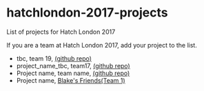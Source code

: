 # hatchlondon-2017-projects
List of projects for Hatch London 2017

If you are a team at Hatch London 2017, add your project to the list.

* tbc, team 19, [(github repo)](https://github.com/kirstyhmcguire/hatch-template-project/)
* project_name_tbc, team17, [(github repo)](https://github.com/elenaras/hatch-template-project/) 
* Project name, team name, [(github repo)](https://github.com/...) 
* Project name, [Blake's Friends(Team 1)](https://github.com/amartya18x/hatch-template-project)
